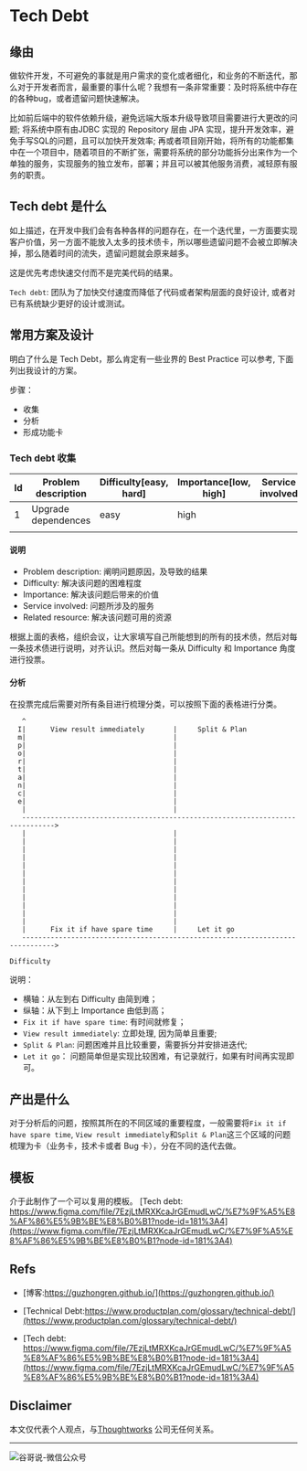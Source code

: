 # Tech Debt


## 缘由

做软件开发，不可避免的事就是用户需求的变化或者细化，和业务的不断迭代，那么对于开发者而言，最重要的事什么呢？我想有一条非常重要：及时将系统中存在的各种bug，或者遗留问题快速解决。

比如前后端中的软件依赖升级，避免远端大版本升级导致项目需要进行大更改的问题; 将系统中原有由JDBC 实现的 Repository 层由 JPA 实现，提升开发效率，避免手写SQL的问题，且可以加快开发效率; 再或者项目刚开始，将所有的功能都集中在一个项目中，随着项目的不断扩张，需要将系统的部分功能拆分出来作为一个单独的服务，实现服务的独立发布，部署；并且可以被其他服务消费，减轻原有服务的职责。

## Tech debt 是什么

如上描述，在开发中我们会有各种各样的问题存在，在一个迭代里，一方面要实现客户价值，另一方面不能放入太多的技术债卡，所以哪些遗留问题不会被立即解决掉，那么随着时间的流失，遗留问题就会原来越多。

这是优先考虑快速交付而不是完美代码的结果。

`Tech debt`: 团队为了加快交付速度而降低了代码或者架构层面的良好设计, 或者对已有系统缺少更好的设计或测试。

## 常用方案及设计

明白了什么是 Tech Debt，那么肯定有一些业界的 Best Practice 可以参考, 下面列出我设计的方案。

步骤：

* 收集
* 分析
* 形成功能卡


### Tech debt 收集

|Id|Problem description|Difficulty[easy, hard]|Importance[low, high]|Service involved|Related resource|
|--|--|--|--|--|--|
|1|Upgrade dependences|easy|high|||
|||||||


#### 说明

* Problem description: 阐明问题原因，及导致的结果
* Difficulty: 解决该问题的困难程度
* Importance: 解决该问题后带来的价值
* Service involved: 问题所涉及的服务
* Related resource: 解决该问题可用的资源

根据上面的表格，组织会议，让大家填写自己所能想到的所有的技术债，然后对每一条技术债进行说明，对齐认识。然后对每一条从 Difficulty 和 Importance 角度进行投票。

#### 分析

在投票完成后需要对所有条目进行梳理分类，可以按照下面的表格进行分类。

```shell
   ^
  I|      View result immediately       |     Split & Plan                   
  m|                                    |                                       
  p|                                    |                                       
  o|                                    |                                       
  r|                                    |                                       
  t|                                    |                                       
  a|                                    |                                       
  n|                                    |                                       
  c|                                    |                                       
  e|                                    |                                       
   |                                    |                                       
   ------------------------------------------------------------------------------>
   |                                    |                                       
   |                                    |                                       
   |                                    |                                       
   |                                    |                                       
   |                                    |                                       
   |                                    |                                       
   |                                    |                                       
   |                                    |                                       
   |                                    |                                       
   |                                    |                                       
   |                                    |                                       
   |                                    |                                       
   |      Fix it if have spare time     |     Let it go                         
   ------------------------------------------------------------------------------>
                                                                      Difficulty
```

说明：

* 横轴：从左到右 Difficulty 由简到难；
* 纵轴：从下到上 Importance 由低到高；
* `Fix it if have spare time`: 有时间就修复；
*	`View result immediately`: 立即处理, 因为简单且重要;
*	`Split & Plan`: 问题困难并且比较重要，需要拆分并安排进迭代;
*	`Let it go`： 问题简单但是实现比较困难，有记录就行，如果有时间再实现即可。

## 产出是什么

对于分析后的问题，按照其所在的不同区域的重要程度，一般需要将`Fix it if have spare time`, `View result immediately`和`Split & Plan`这三个区域的问题梳理为卡（业务卡，技术卡或者 Bug 卡），分在不同的迭代去做。


## 模板

介于此制作了一个可以复用的模板。
[Tech debt: https://www.figma.com/file/7EzjLtMRXKcaJrGEmudLwC/%E7%9F%A5%E8%AF%86%E5%9B%BE%E8%B0%B1?node-id=181%3A4](https://www.figma.com/file/7EzjLtMRXKcaJrGEmudLwC/%E7%9F%A5%E8%AF%86%E5%9B%BE%E8%B0%B1?node-id=181%3A4)

## Refs

* [博客:https://guzhongren.github.io/](https://guzhongren.github.io/)

* [Technical Debt:https://www.productplan.com/glossary/technical-debt/](https://www.productplan.com/glossary/technical-debt/)
* [Tech debt: https://www.figma.com/file/7EzjLtMRXKcaJrGEmudLwC/%E7%9F%A5%E8%AF%86%E5%9B%BE%E8%B0%B1?node-id=181%3A4](https://www.figma.com/file/7EzjLtMRXKcaJrGEmudLwC/%E7%9F%A5%E8%AF%86%E5%9B%BE%E8%B0%B1?node-id=181%3A4)
## Disclaimer

本文仅代表个人观点，与[Thoughtworks](https://www.Thoughtworks.com/) 公司无任何关系。

----
![谷哥说-微信公众号](https://cdn.jsdelivr.net/gh/guzhongren/data-hosting@master/20210819/扫码_搜索联合传播样式-白色版.ae9zxgscqcg.png)

